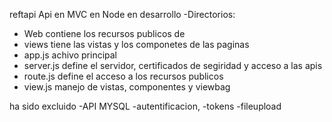 reftapi
Api en MVC en Node en desarrollo
-Directorios:
 - Web contiene los recursos publicos de 
 - views tiene las vistas y los componetes de las paginas
- app.js achivo principal
- server.js define el servidor, certificados de segiridad y acceso a las apis
- route.js define el acceso a los recursos publicos
- view.js manejo de vistas, componentes y viewbag
 
ha sido excluido 
	-API MYSQL
	-autentificacion,
	-tokens
	-fileupload
